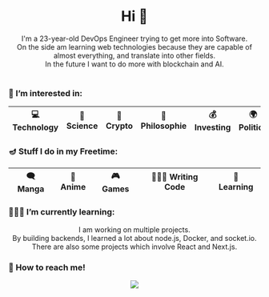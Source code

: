 <div align='center'>

<h1>Hi 👋</h1>

I'm a 23-year-old DevOps Engineer trying to get more into Software.<br>
On the side am learning web technologies because they are capable of almost everything, and translate into other fields.<br>
In the future I want to do more with blockchain and AI.<br><br>


<h3 align='left'>👀 I’m interested in:</h3>

| 💻 Technology | 🥽 Science | 🔐 Crypto  | 🌌 Philosophie |  💰 Investing | 🌍 Politics |
|:-:|:-:|:-:|:-:|:-:|:-:|

<h3 align='left'>🪔 Stuff I do in my Freetime:</h3>

| 🗨 Manga | 👘 Anime | 🎮 Games | 👩🏾‍💻 Writing Code | 📙 Learning |
|:-:|:-:|:-:|:-:|:-:|

<h3 align='left'> 🤹🏻‍♀️ I’m currently learning:</h3>
I am working on multiple projects.<br>
By building backends, I learned a lot about node.js, Docker, and socket.io.<br>
There are also some projects which involve React and Next.js.

<h3 align='left'>📢 How to reach me!</h3>
<img src='https://img.shields.io/static/v1?label=Discord&message=Dovonun%232686&color=738ADB&style=for-the-badge&logo=discord&suffix=Test'>

</div>

